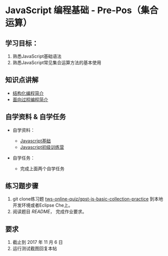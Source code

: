 # JavaScript 编程基础 - Pre-Pos（集合运算）

## 学习目标：

1. 熟悉JavaScript基础语法
2. 熟悉JavaScript常见集合运算方法的基本使用

## 知识点讲解

- [结构化编程简介](https://codingstyle-cn.b0.upaiyun.com/video/tws-online/collection/结构化编程简介.mov)
- [面向过程编程简介](https://s3.cn-north-1.amazonaws.com.cn/tws-courses-resource/面向过程编程.mp4)

## 自学资料 & 自学任务

- 自学资料：

  - [Javascript基础](http://codefordream.com/courses/js_basic/sections)
  - [Javascript初级训练营](http://codefordream.com/courses/js_learning_camps/sections)
- 自学任务：
  - 完成上面两个自学任务

## 练习题步骤

1. git clone练习题 [tws-online-quiz/gpst-js-basic-collection-practice](https://github.com/tws-online-quiz/gpst-js-basic-collection-practice) 到本地开发环境或者Eclipse Che上。
2. 阅读题目 *README*， 完成作业要求。

## 要求

1. 截止到 2017 年 11 月 6 日
2. 运行测试截图回复本帖
